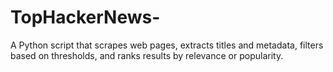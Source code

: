 # TopHackerNews-
A Python script that scrapes web pages, extracts titles and metadata, filters based on thresholds, and ranks results by relevance or popularity.
